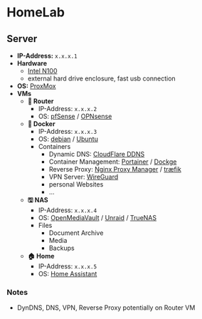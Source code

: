 # HomeLab

## Server

- **IP-Address:** `x.x.x.1`
- **Hardware**
  - [Intel N100](https://www.amazon.de/AIOPCWA-Support-Storage-2-5GbE-Computer/dp/B0D5LCLQL6)
  - external hard drive enclosure, fast usb connection
- **OS:** [ProxMox](https://www.proxmox.com/)
- **VMs**
  - **🛜 Router**
    - IP-Address: `x.x.x.2`
    - OS: [pfSense](https://www.pfsense.org/) / [OPNsense](https://opnsense.org/)
  - **🐋 Docker**
    - IP-Address: `x.x.x.3`
    - OS: [debian](https://www.debian.org/index.de.html/) / [Ubuntu](https://ubuntu.com/)
    - Containers
      - Dynamic DNS: [CloudFlare DDNS](https://hub.docker.com/r/oznu/cloudflare-ddns/)
      - Container Management: [Portainer](https://www.portainer.io/) / [Dockge](https://dockge.kuma.pet/)
      - Reverse Proxy: [Nginx Proxy Manager](https://nginxproxymanager.com/) / [træfik](https://traefik.io/)
      - VPN Server: [WireGuard](https://www.wireguard.com/)
      - personal Websites
      - ...
  - **🖫 NAS**
    - IP-Address: `x.x.x.4`
    - OS: [OpenMediaVault](https://www.openmediavault.org/) / [Unraid](https://unraid.net/) / [TrueNAS](https://www.truenas.com/)
    - Files
      - Document Archive
      - Media
      - Backups
  - **🏠 Home**
    - IP-Address: `x.x.x.5`
    - OS: [Home Assistant](https://www.home-assistant.io/)

### Notes

- DynDNS, DNS, VPN, Reverse Proxy potentially on Router VM
